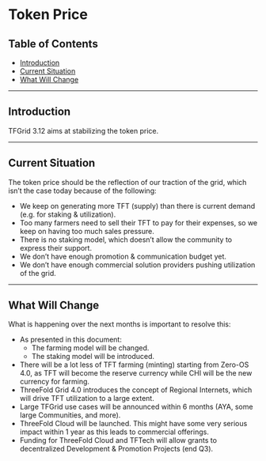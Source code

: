 <h1> Token Price </h1>

<h2> Table of Contents </h2>

- [Introduction](#introduction)
- [Current Situation](#current-situation)
- [What Will Change](#what-will-change)

***

## Introduction

TFGrid 3.12 aims at stabilizing the token price.
***
## Current Situation

The token price should be the reflection of our traction of the grid, which isn’t the case today because of the following:

* We keep on generating more TFT (supply) than there is current demand (e.g. for staking & utilization).
* Too many farmers need to sell their TFT to pay for their expenses, so we keep on having too much sales pressure.
* There is no staking model, which doesn’t allow the community to express their support.
* We don’t have enough promotion & communication budget yet.
* We don’t have enough commercial solution providers pushing utilization of the grid.

***

## What Will Change

What is happening over the next months is important to resolve this:

* As presented in this document:
  * The farming model will be changed.
  * The staking model will be introduced.
* There will be a lot less of TFT farming (minting) starting from Zero-OS 4.0, as TFT will become the reserve currency while CHI will be the new currency for farming.
* ThreeFold Grid 4.0 introduces the concept of Regional Internets, which will drive TFT utilization to a large extent.
* Large TFGrid use cases will be announced within 6 months (AYA, some large Communities, and more).
* ThreeFold Cloud will be launched. This might have some very serious impact within 1 year as this leads to commercial offerings.
* Funding for ThreeFold Cloud and TFTech will allow grants to decentralized Development & Promotion Projects (end Q3).